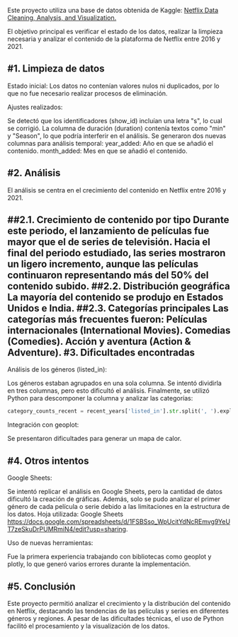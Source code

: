 
Este proyecto utiliza una base de datos obtenida de Kaggle: [Netflix Data Cleaning, Analysis, and Visualization.](https://www.kaggle.com/datasets/ariyoomotade/netflix-data-cleaning-analysis-and-visualization)

El objetivo principal es verificar el estado de los datos, realizar la limpieza necesaria y analizar el contenido de la plataforma de Netflix entre 2016 y 2021.

#1. Limpieza de datos
---   
Estado inicial:
Los datos no contenían valores nulos ni duplicados, por lo que no fue necesario realizar procesos de eliminación.

Ajustes realizados:

Se detectó que los identificadores (show_id) incluían una letra "s", lo cual se corrigió.
La columna de duración (duration) contenía textos como "min" y "Season", lo que podría interferir en el análisis.
Se generaron dos nuevas columnas para análisis temporal:
year_added: Año en que se añadió el contenido.
month_added: Mes en que se añadió el contenido.

#2. Análisis
---
El análisis se centra en el crecimiento del contenido en Netflix entre 2016 y 2021.

##2.1. Crecimiento de contenido por tipo
Durante este periodo, el lanzamiento de películas fue mayor que el de series de televisión.
Hacia el final del periodo estudiado, las series mostraron un ligero incremento, aunque las películas continuaron representando más del 50% del contenido subido.
##2.2. Distribución geográfica
La mayoría del contenido se produjo en Estados Unidos e India.
##2.3. Categorías principales
Las categorías más frecuentes fueron:
Películas internacionales (International Movies).
Comedias (Comedies).
Acción y aventura (Action & Adventure).
#3. Dificultades encontradas
---
Análisis de los géneros (listed_in):

Los géneros estaban agrupados en una sola columna. Se intentó dividirla en tres columnas, pero esto dificultó el análisis.
Finalmente, se utilizó Python para descomponer la columna y analizar las categorías:
````python
category_counts_recent = recent_years['listed_in'].str.split(', ').explode().value_counts()
````
Integración con geoplot:

Se presentaron dificultades para generar un mapa de calor.

#4. Otros intentos
---
Google Sheets:

Se intentó replicar el análisis en Google Sheets, pero la cantidad de datos dificultó la creación de gráficas.
Además, solo se pudo analizar el primer género de cada película o serie debido a las limitaciones en la estructura de los datos.
Hoja utilizada: Google Sheets https://docs.google.com/spreadsheets/d/1FSBSso_WpUcitYdNcREmvg9YeUT7zeSkuDrPUMRmiN4/edit?usp=sharing.

Uso de nuevas herramientas:

Fue la primera experiencia trabajando con bibliotecas como geoplot y plotly, lo que generó varios errores durante la implementación.

#5. Conclusión
---
Este proyecto permitió analizar el crecimiento y la distribución del contenido en Netflix, destacando las tendencias de las películas y series en diferentes géneros y regiones.
A pesar de las dificultades técnicas, el uso de Python facilitó el procesamiento y la visualización de los datos.
